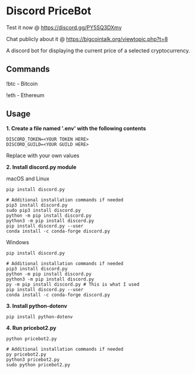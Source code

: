 # Discord PriceBot
Test it now @ https://discord.gg/PY5SQ3DXmv

Chat publicly about it @ https://bigcointalk.org/viewtopic.php?t=8

A discord bot for displaying the current price of a selected cryptocurrency.

## Commands
!btc - Bitcoin

!eth - Ethereum

## Usage
**1. Create a file named '.env' with the following contents**
```
DISCORD_TOKEN=<YOUR TOKEN HERE>
DISCORD_GUILD=<YOUR GUILD HERE>
```
Replace with your own values

**2. Install discord.py module**

macOS and Linux
```
pip install discord.py

# Additional installation commands if needed
pip3 install discord.py
sudo pip3 install discord.py
python -m pip install discord.py
python3 -m pip install discord.py
pip install discord.py --user
conda install -c conda-forge discord.py
```

Windows
```
pip install discord.py

# Additional installation commands if needed
pip3 install discord.py
python -m pip install discord.py
python3 -m pip install discord.py
py -m pip install discord.py # This is what I used
pip install discord.py --user
conda install -c conda-forge discord.py
```

**3. Install python-dotenv**
```
pip install python-dotenv
```

**4. Run pricebot2.py**
```
python pricebot2.py

# Additional installation commands if needed
py pricebot2.py
python3 pricebot2.py
sudo python pricebot2.py
```
